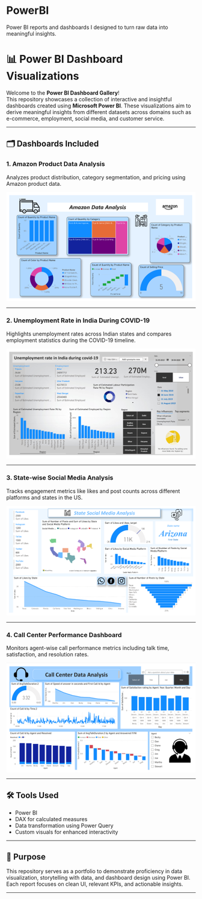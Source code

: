 # PowerBI
Power BI reports and dashboards I designed to turn raw data into meaningful insights.

# 📊 Power BI Dashboard Visualizations

Welcome to the **Power BI Dashboard Gallery**!  
This repository showcases a collection of interactive and insightful dashboards created using **Microsoft Power BI**. These visualizations aim to derive meaningful insights from different datasets across domains such as e-commerce, employment, social media, and customer service.

---

## 🗂️ Dashboards Included

### 1. Amazon Product Data Analysis
Analyzes product distribution, category segmentation, and pricing using Amazon product data.

![Amazon Data Analysis](./1_Amazon_Analysis.png)

---

### 2. Unemployment Rate in India During COVID-19
Highlights unemployment rates across Indian states and compares employment statistics during the COVID-19 timeline.

![Unemployment Rate Analysis](./2_Unemployment_Analysis.png)

---

### 3. State-wise Social Media Analysis
Tracks engagement metrics like likes and post counts across different platforms and states in the US.

![Social Media Usage Analysis](./3_Social_Media_Usage_Analysis.png)

---

### 4. Call Center Performance Dashboard
Monitors agent-wise call performance metrics including talk time, satisfaction, and resolution rates.

![Call Center Data Analysis](./4_Call_Center_Data_Analysis.png)

---

## 🛠️ Tools Used

- Power BI
- DAX for calculated measures
- Data transformation using Power Query
- Custom visuals for enhanced interactivity

---

## 📌 Purpose

This repository serves as a portfolio to demonstrate proficiency in data visualization, storytelling with data, and dashboard design using Power BI. Each report focuses on clean UI, relevant KPIs, and actionable insights.

---


